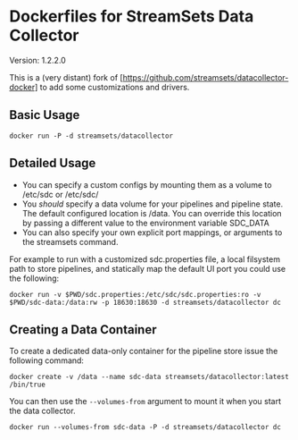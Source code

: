 # Dockerfiles for StreamSets Data Collector

Version: 1.2.2.0

This is a (very distant) fork of [https://github.com/streamsets/datacollector-docker]
to add some customizations and drivers.

Basic Usage
-----------
`docker run -P -d streamsets/datacollector`

Detailed Usage
--------------
* You can specify a custom configs by mounting them as a volume to /etc/sdc or /etc/sdc/<specific config>
* You *should* specify a data volume for your pipelines and pipeline state. The default configured location is /data. You can override this location by passing a different value to the environment variable SDC_DATA
* You can also specify your own explicit port mappings, or arguments to the streamsets command.

For example to run with a customized sdc.properties file, a local filsystem path to store pipelines, and statically map the default UI port you could use the following:

`docker run -v $PWD/sdc.properties:/etc/sdc/sdc.properties:ro -v $PWD/sdc-data:/data:rw -p 18630:18630 -d streamsets/datacollector dc`

Creating a Data Container
-------------------------
To create a dedicated data-only container for the pipeline store issue the following command:

`docker create -v /data --name sdc-data streamsets/datacollector:latest /bin/true`

You can then use the `--volumes-from` argument to mount it when you start the data collector.

`docker run --volumes-from sdc-data -P -d streamsets/datacollector dc`
